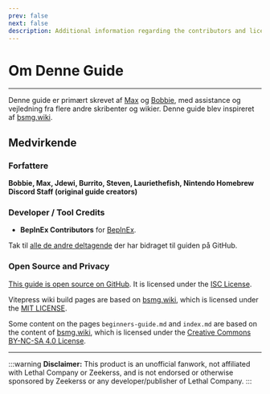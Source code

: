 ```yaml
---
prev: false
next: false
description: Additional information regarding the contributors and licensing of the Lethal Company Modding Wiki.
---
```


# Om Denne Guide

***

Denne guide er primært skrevet af [Max](https://github.com/MaxWasUnavailable) og [Bobbie](https://twitter.com/VRBobbie), med assistance og vejledning fra flere andre skribenter og wikier. Denne guide blev inspireret af [bsmg.wiki](https://bsmg.wiki).

## Medvirkende

### Forfattere

**Bobbie, Max, Jdewi, Burrito, Steven, Lauriethefish, Nintendo Homebrew Discord Staff (original guide creators)** <!-- TODO: Update with new contributors from lethal.wiki and trombone.wiki -->

### Developer / Tool Credits

- **BepInEx Contributors** for [BepInEx](https://github.com/BepInEx/BepInEx).

Tak til [alle de andre deltagende](https://github.com/LethalCompany/ModdingWiki/graphs/contributors) der har bidraget til guiden på GitHub.

### **Open Source and Privacy**

[This guide is open source on GitHub](https://github.com/LethalCompany/ModdingWiki). It is licensed under the [ISC License](https://github.com/LethalCompany/ModdingWiki/blob/master/LICENSE.md).

Vitepress wiki build pages are based on [bsmg.wiki](https://bsmg.wiki), which is licensed under the [MIT LICENSE](https://github.com/bsmg/wiki/blob/master/LICENSE).

Some content on the pages `beginners-guide.md` and `index.md` are based on the content of [bsmg.wiki](https://bsmg.wiki), which is licensed under the [Creative Commons BY-NC-SA 4.0 License](https://github.com/bsmg/wiki/blob/master/wiki/LICENSE).

***

:::warning **Disclaimer:**
This product is an unofficial fanwork, not affiliated with Lethal Company or Zeekerss, and is not endorsed or otherwise sponsored by Zeekerss or any developer/publisher of Lethal Company.
:::
